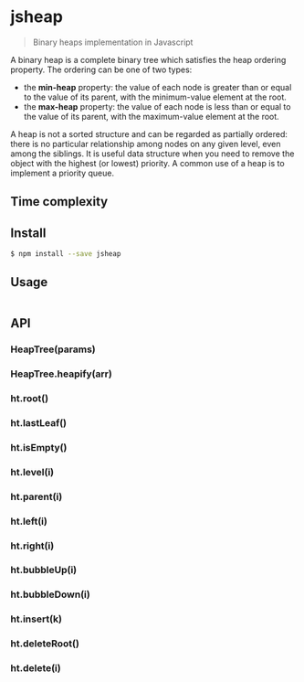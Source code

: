 # jsheap
> Binary heaps implementation in Javascript

A binary heap is a complete binary tree which satisfies the heap ordering property. The ordering can be one of two types:
- the **min-heap** property: the value of each node is greater than or equal to the value of its parent, with the minimum-value element at the root.
- the **max-heap** property: the value of each node is less than or equal to the value of its parent, with the maximum-value element at the root.

A heap is not a sorted structure and can be regarded as partially ordered: there is no particular relationship among nodes on any given level, even among the siblings.
It is useful data structure when you need to remove the object with the highest (or lowest) priority. A common use of a heap is to implement a priority queue.

## Time complexity

## Install
```sh
$ npm install --save jsheap
```

## Usage
```js

```

## API

### HeapTree(params)

### HeapTree.heapify(arr)

### ht.root()

### ht.lastLeaf()

### ht.isEmpty()

### ht.level(i)

### ht.parent(i)

### ht.left(i)

### ht.right(i)

### ht.bubbleUp(i)

### ht.bubbleDown(i)

### ht.insert(k)

### ht.deleteRoot()

### ht.delete(i)
